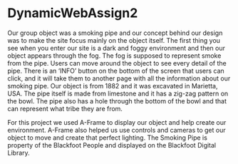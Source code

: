 # DynamicWebAssign2

Our group object was a smoking pipe and our concept behind our design was to make the site focus mainly on the object itself. 
The first thing you see when you enter our site is a dark and foggy environment and then our object appears through the fog.
The fog is supposed to represent smoke from the pipe. Users can move around the object to see every detail of the pipe. 
There is an ‘INFO’ button on the bottom of the screen that users can click, and it will take them to another page with all the information about our smoking pipe. 
Our object is from 1882 and it was excavated in Marietta, USA. The pipe itself is made from limestone and it has a zig-zag pattern on the bowl. 
The pipe also has a hole through the bottom of the bowl and that can represent what tribe they are from.

For this project we used A-Frame to display our object and help create our environment.
A-Frame also helped us use controls and cameras to get our object to move and create that perfect lighting. 
The Smoking Pipe is property of the Blackfoot People and displayed on the Blackfoot Digital Library.
